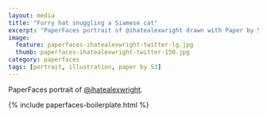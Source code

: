 ```yaml
---
layout: media
title: "Furry hat snuggling a Siamese cat"
excerpt: "PaperFaces portrait of @ihatealexwright drawn with Paper by 53 on an iPad."
image: 
  feature: paperfaces-ihatealexwright-twitter-lg.jpg
  thumb: paperfaces-ihatealexwright-twitter-150.jpg
category: paperfaces
tags: [portrait, illustration, paper by 53]
---
```


PaperFaces portrait of [@ihatealexwright](http://twitter.com/ihatealexwright).

{% include paperfaces-boilerplate.html %}